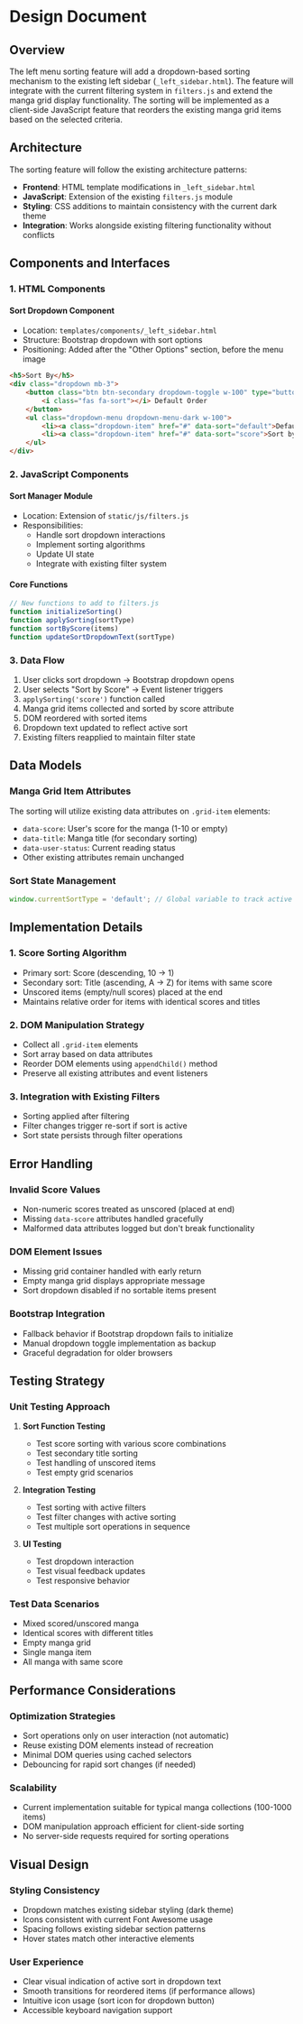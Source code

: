 # Design Document

## Overview

The left menu sorting feature will add a dropdown-based sorting mechanism to the existing left sidebar (`_left_sidebar.html`). The feature will integrate with the current filtering system in `filters.js` and extend the manga grid display functionality. The sorting will be implemented as a client-side JavaScript feature that reorders the existing manga grid items based on the selected criteria.

## Architecture

The sorting feature will follow the existing architecture patterns:

- **Frontend**: HTML template modifications in `_left_sidebar.html`
- **JavaScript**: Extension of the existing `filters.js` module
- **Styling**: CSS additions to maintain consistency with the current dark theme
- **Integration**: Works alongside existing filtering functionality without conflicts

## Components and Interfaces

### 1. HTML Components

#### Sort Dropdown Component
- Location: `templates/components/_left_sidebar.html`
- Structure: Bootstrap dropdown with sort options
- Positioning: Added after the "Other Options" section, before the menu image

```html
<h5>Sort By</h5>
<div class="dropdown mb-3">
    <button class="btn btn-secondary dropdown-toggle w-100" type="button" id="sortDropdown" data-bs-toggle="dropdown">
        <i class="fas fa-sort"></i> Default Order
    </button>
    <ul class="dropdown-menu dropdown-menu-dark w-100">
        <li><a class="dropdown-item" href="#" data-sort="default">Default Order</a></li>
        <li><a class="dropdown-item" href="#" data-sort="score">Sort by Score</a></li>
    </ul>
</div>
```

### 2. JavaScript Components

#### Sort Manager Module
- Location: Extension of `static/js/filters.js`
- Responsibilities:
  - Handle sort dropdown interactions
  - Implement sorting algorithms
  - Update UI state
  - Integrate with existing filter system

#### Core Functions
```javascript
// New functions to add to filters.js
function initializeSorting()
function applySorting(sortType)
function sortByScore(items)
function updateSortDropdownText(sortType)
```

### 3. Data Flow

1. User clicks sort dropdown → Bootstrap dropdown opens
2. User selects "Sort by Score" → Event listener triggers
3. `applySorting('score')` function called
4. Manga grid items collected and sorted by score attribute
5. DOM reordered with sorted items
6. Dropdown text updated to reflect active sort
7. Existing filters reapplied to maintain filter state

## Data Models

### Manga Grid Item Attributes
The sorting will utilize existing data attributes on `.grid-item` elements:

- `data-score`: User's score for the manga (1-10 or empty)
- `data-title`: Manga title (for secondary sorting)
- `data-user-status`: Current reading status
- Other existing attributes remain unchanged

### Sort State Management
```javascript
window.currentSortType = 'default'; // Global variable to track active sort
```

## Implementation Details

### 1. Score Sorting Algorithm
- Primary sort: Score (descending, 10 → 1)
- Secondary sort: Title (ascending, A → Z) for items with same score
- Unscored items (empty/null scores) placed at the end
- Maintains relative order for items with identical scores and titles

### 2. DOM Manipulation Strategy
- Collect all `.grid-item` elements
- Sort array based on data attributes
- Reorder DOM elements using `appendChild()` method
- Preserve all existing attributes and event listeners

### 3. Integration with Existing Filters
- Sorting applied after filtering
- Filter changes trigger re-sort if sort is active
- Sort state persists through filter operations

## Error Handling

### Invalid Score Values
- Non-numeric scores treated as unscored (placed at end)
- Missing `data-score` attributes handled gracefully
- Malformed data attributes logged but don't break functionality

### DOM Element Issues
- Missing grid container handled with early return
- Empty manga grid displays appropriate message
- Sort dropdown disabled if no sortable items present

### Bootstrap Integration
- Fallback behavior if Bootstrap dropdown fails to initialize
- Manual dropdown toggle implementation as backup
- Graceful degradation for older browsers

## Testing Strategy

### Unit Testing Approach
1. **Sort Function Testing**
   - Test score sorting with various score combinations
   - Test secondary title sorting
   - Test handling of unscored items
   - Test empty grid scenarios

2. **Integration Testing**
   - Test sorting with active filters
   - Test filter changes with active sorting
   - Test multiple sort operations in sequence

3. **UI Testing**
   - Test dropdown interaction
   - Test visual feedback updates
   - Test responsive behavior

### Test Data Scenarios
- Mixed scored/unscored manga
- Identical scores with different titles
- Empty manga grid
- Single manga item
- All manga with same score

## Performance Considerations

### Optimization Strategies
- Sort operations only on user interaction (not automatic)
- Reuse existing DOM elements instead of recreation
- Minimal DOM queries using cached selectors
- Debouncing for rapid sort changes (if needed)

### Scalability
- Current implementation suitable for typical manga collections (100-1000 items)
- DOM manipulation approach efficient for client-side sorting
- No server-side requests required for sorting operations

## Visual Design

### Styling Consistency
- Dropdown matches existing sidebar styling (dark theme)
- Icons consistent with current Font Awesome usage
- Spacing follows existing sidebar section patterns
- Hover states match other interactive elements

### User Experience
- Clear visual indication of active sort in dropdown text
- Smooth transitions for reordered items (if performance allows)
- Intuitive icon usage (sort icon for dropdown button)
- Accessible keyboard navigation support